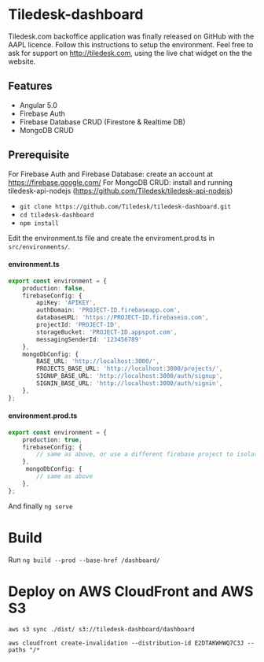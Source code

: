 
# Tiledesk-dashboard

Tiledesk.com backoffice application was finally released on GitHub with the AAPL licence.
Follow this instructions to setup the environment.
Feel free to ask for support on http://tiledesk.com, using the live chat widget on the the website.

## Features

- Angular 5.0
- Firebase Auth
- Firebase Database CRUD (Firestore & Realtime DB)
- MongoDB CRUD

## Prerequisite

For Firebase Auth and Firebase Database: create an account at https://firebase.google.com/
For MongoDB CRUD: install and running tiledesk-api-nodejs (https://github.com/Tiledesk/tiledesk-api-nodejs)

- `git clone https://github.com/Tiledesk/tiledesk-dashboard.git`
- `cd tiledesk-dashboard`
- `npm install`

Edit the environment.ts file and create the enviroment.prod.ts in `src/environments/`.

#### environment.ts
```typescript
export const environment = {
    production: false,
    firebaseConfig: {
        apiKey: 'APIKEY',
        authDomain: 'PROJECT-ID.firebaseapp.com',
        databaseURL: 'https://PROJECT-ID.firebaseio.com',
        projectId: 'PROJECT-ID',
        storageBucket: 'PROJECT-ID.appspot.com',
        messagingSenderId: '123456789'
    },
    mongoDbConfig: {
        BASE_URL: 'http://localhost:3000/',
        PROJECTS_BASE_URL: 'http://localhost:3000/projects/',
        SIGNUP_BASE_URL: 'http://localhost:3000/auth/signup',
        SIGNIN_BASE_URL: 'http://localhost:3000/auth/signin',
    },
};
```
#### environment.prod.ts
```typescript
export const environment = {
    production: true,
    firebaseConfig: {
        // same as above, or use a different firebase project to isolate environments
    },
     mongoDbConfig: {
        // same as above
    },
};
```

And finally `ng serve`

# Build 
Run `ng build --prod --base-href /dashboard/`

# Deploy on AWS CloudFront and AWS S3

```
aws s3 sync ./dist/ s3://tiledesk-dashboard/dashboard
```

```
aws cloudfront create-invalidation --distribution-id E2DTAKWHWQ7C3J --paths "/*
```
